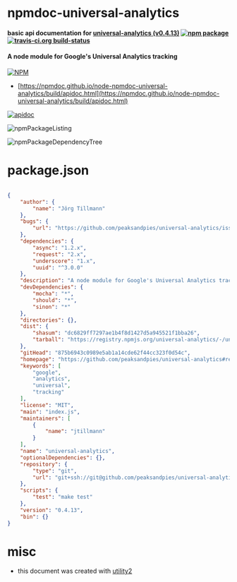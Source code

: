 # npmdoc-universal-analytics

#### basic api documentation for  [universal-analytics (v0.4.13)](https://github.com/peaksandpies/universal-analytics#readme)  [![npm package](https://img.shields.io/npm/v/npmdoc-universal-analytics.svg?style=flat-square)](https://www.npmjs.org/package/npmdoc-universal-analytics) [![travis-ci.org build-status](https://api.travis-ci.org/npmdoc/node-npmdoc-universal-analytics.svg)](https://travis-ci.org/npmdoc/node-npmdoc-universal-analytics)

#### A node module for Google's Universal Analytics tracking

[![NPM](https://nodei.co/npm/universal-analytics.png?downloads=true&downloadRank=true&stars=true)](https://www.npmjs.com/package/universal-analytics)

- [https://npmdoc.github.io/node-npmdoc-universal-analytics/build/apidoc.html](https://npmdoc.github.io/node-npmdoc-universal-analytics/build/apidoc.html)

[![apidoc](https://npmdoc.github.io/node-npmdoc-universal-analytics/build/screenCapture.buildCi.browser.%252Ftmp%252Fbuild%252Fapidoc.html.png)](https://npmdoc.github.io/node-npmdoc-universal-analytics/build/apidoc.html)

![npmPackageListing](https://npmdoc.github.io/node-npmdoc-universal-analytics/build/screenCapture.npmPackageListing.svg)

![npmPackageDependencyTree](https://npmdoc.github.io/node-npmdoc-universal-analytics/build/screenCapture.npmPackageDependencyTree.svg)



# package.json

```json

{
    "author": {
        "name": "Jörg Tillmann"
    },
    "bugs": {
        "url": "https://github.com/peaksandpies/universal-analytics/issues"
    },
    "dependencies": {
        "async": "1.2.x",
        "request": "2.x",
        "underscore": "1.x",
        "uuid": "^3.0.0"
    },
    "description": "A node module for Google's Universal Analytics tracking",
    "devDependencies": {
        "mocha": "*",
        "should": "*",
        "sinon": "*"
    },
    "directories": {},
    "dist": {
        "shasum": "dc6829ff7297ae1b4f8d1427d5a945521f1bba26",
        "tarball": "https://registry.npmjs.org/universal-analytics/-/universal-analytics-0.4.13.tgz"
    },
    "gitHead": "875b6943c0989e5ab1a14cde62f44cc323f0d54c",
    "homepage": "https://github.com/peaksandpies/universal-analytics#readme",
    "keywords": [
        "google",
        "analytics",
        "universal",
        "tracking"
    ],
    "license": "MIT",
    "main": "index.js",
    "maintainers": [
        {
            "name": "jtillmann"
        }
    ],
    "name": "universal-analytics",
    "optionalDependencies": {},
    "repository": {
        "type": "git",
        "url": "git+ssh://git@github.com/peaksandpies/universal-analytics.git"
    },
    "scripts": {
        "test": "make test"
    },
    "version": "0.4.13",
    "bin": {}
}
```



# misc
- this document was created with [utility2](https://github.com/kaizhu256/node-utility2)
